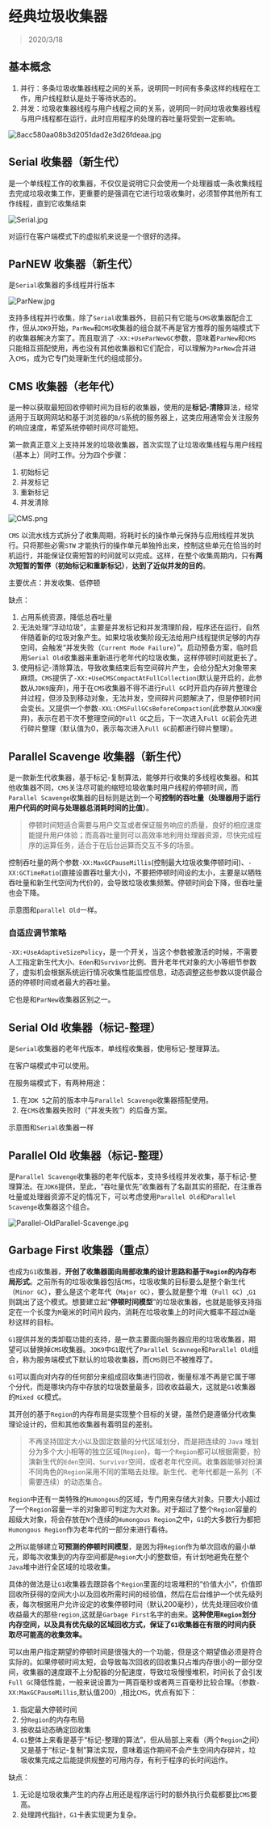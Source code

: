 # 经典垃圾收集器

> 2020/3/18

## 基本概念

1. 并行：多条垃圾收集器线程之间的关系，说明同一时间有多条这样的线程在工作，用户线程默认是处于等待状态的。
2. 并发：垃圾收集器线程与用户线程之间的关系，说明同一时间垃圾收集器线程与用户线程都在运行，此时应用程序的处理的吞吐量将受到一定影响。

![8acc580aa08b3d2051dad2e3d26fdeaa.jpg](../myimage/8acc580aa08b3d2051dad2e3d26fdeaa.png)

## Serial 收集器（新生代）

是一个单线程工作的收集器，不仅仅是说明它只会使用一个处理器或一条收集线程去完成垃圾收集工作，更重要的是强调在它进行垃圾收集时，必须暂停其他所有工作线程，直到它收集结束

![Serial.jpg](../myimage/Serial.png)

对运行在客户端模式下的虚拟机来说是一个很好的选择。

## ParNEW 收集器（新生代）

是`Serial`收集器的多线程并行版本

![ParNew.jpg](../myimage/ParNew.png)

支持多线程并行收集，除了`Serial`收集器外，目前只有它能与`CMS`收集器配合工作，但从`JDK9`开始，`ParNew`和`CMS`收集器的组合就不再是官方推荐的服务端模式下的收集器解决方案了。而且取消了 `-XX:+UseParNewGC`参数，意味着`ParNew`和`CMS`只能相互搭配使用，再也没有其他收集器和它们配合，可以理解为`ParNew`合并进入`CMS`，成为它专门处理新生代的组成部分。

## CMS 收集器（老年代）

是一种以获取最短回收停顿时间为目标的收集器，使用的是**标记-清除**算法，经常适用于互联网网站和基于浏览器的`B/S`系统的服务器上，这类应用通常会关注服务的响应速度，希望系统停顿时间尽可能短。

第一款真正意义上支持并发的垃圾收集器，首次实现了让垃圾收集线程与用户线程（基本上）同时工作。分为四个步骤：

1. 初始标记
2. 并发标记
3. 重新标记
4. 并发清除

![CMS.png](../myimage/CMS.png)

`CMS` 以流水线方式拆分了收集周期，将耗时长的操作单元保持与应用线程并发执行。只将那些必需`STW` 才能执行的操作单元单独拎出来，控制这些单元在恰当的时机运行，并能保证仅需短暂的时间就可以完成。这样，在整个收集周期内，只有**两次短暂的暂停（初始标记和重新标记）**，**达到了近似并发的目的**。

主要优点：并发收集、低停顿

缺点：

1. 占用系统资源，降低总吞吐量
2. 无法处理“浮动垃圾”，主要是并发标记和并发清理阶段，程序还在运行，自然伴随着新的垃圾对象产生。如果垃圾收集阶段无法给用户线程提供足够的内存空间，会触发“并发失败（`Current Mode Failure`）”。启动预备方案，临时启用`Serial Old`收集器来重新进行老年代的垃圾收集，这样停顿时间就更长了。
3. 使用标记-清除算法，导致收集结束后有空间碎片产生，会给分配大对象带来麻烦。`CMS`提供了`-XX:+UseCMSCompactAtFullCollection`(默认是开启的，此参数从`JDK9`废弃)，用于在`CMS`收集器不得不进行`Full GC`时开启内存碎片整理合并过程，但涉及到移动对象，无法并发，空间碎片问题解决了，但是停顿时间会变长。又提供一个参数`-XXL:CMSFullGCsBeforeCompaction`(此参数从`JDK9`废弃)，表示在若干次不整理空间的`Full GC`之后，下一次进入`Full GC`前会先进行碎片整理（默认值为0，表示每次进入`Full GC`前都进行碎片整理）。

## Parallel Scavenge 收集器（新生代）

是一款新生代收集器，基于标记-复制算法，能够并行收集的多线程收集器。和其他收集器不同，`CMS`关注尽可能的缩短垃圾收集时用户线程的停顿时间，而`Parallel Scavenge`收集器的目标则是达到一个**可控制的吞吐量（处理器用于运行用户代码的时间与处理器总消耗时间的比值）**。

> 停顿时间短适合需要与用户交互或者保证服务响应的质量，良好的相应速度能提升用户体验；而高吞吐量则可以高效率地利用处理器资源，尽快完成程序的运算任务，适合于在后台运算而交互不多的场景。

控制吞吐量的两个参数`-XX:MaxGCPauseMillis`(控制最大垃圾收集停顿时间)、`-XX:GCTimeRatio`(直接设置吞吐量大小)，不要把停顿时间设的太小，主要是以牺牲吞吐量和新生代空间为代价的，会导致垃圾收集频繁。停顿时间会下降，但吞吐量也会下降。

示意图和`parallel Old`一样。

### 自适应调节策略

`-XX:+UseAdaptiveSizePolicy`，是一个开关，当这个参数被激活的时候，不需要人工指定新生代大小、`Eden`和`Survivor`比例、晋升老年代对象的大小等细节参数了，虚拟机会根据系统运行情况收集性能监控信息，动态调整这些参数以提供最合适的停顿时间或者最大的吞吐量。

它也是和`ParNew`收集器区别之一。

## Serial Old 收集器（标记-整理）

是`Serial`收集器的老年代版本，单线程收集器，使用标记-整理算法。

在客户端模式中可以使用。

在服务端模式下，有两种用途：

1. 在`JDK 5`之前的版本中与`Parallel Scavenge`收集器搭配使用。
2. 在`CMS`收集器失败时（“并发失败”）的后备方案。

示意图和`Serial`收集器一样

## Parallel Old 收集器（标记-整理）

是`Parallel Scavenge`收集器的老年代版本，支持多线程并发收集，基于标记-整理算法。在`JDK6`提供，至此，“吞吐量优先”收集器有了名副其实的搭配，在注重吞吐量或处理器资源不足的情况下，可以考虑使用`Parallel Old`和`Parallel Scavenge`收集器这个组合。

![Parallel-OldParallel-Scavenge.jpg](../myimage/Parallel-OldParallel-Scavenge.png)

## Garbage First 收集器（重点）

也成为`G1`收集器，**开创了收集器面向局部收集的设计思路和基于`Region`的内存布局形式**。之前所有的垃圾收集器包括`CMS`，垃圾收集的目标要么是整个新生代（`Minor GC`），要么是这个老年代（`Major GC`），要么就是整个堆（`Full GC`）,`G1`则跳出了这个模式。想要建立起“**停顿时间模型**”的垃圾收集器，也就是能够支持指定在一个长度为`M`毫米的时间片段内，消耗在垃圾收集上的时间大概率不超过`N`毫秒这样的目标。

`G1`提供并发的类卸载功能的支持，是一款主要面向服务器应用的垃圾收集器，期望可以替换掉`CMS`收集器。`JDK9`中`G1`取代了`Parallel Scavnege`和`Parallel Old`组合，称为服务端模式下默认的垃圾收集器，而`CMS`则已不被推荐了。

`G1`可以面向对内存的任何部分来组成回收集进行回收，衡量标准不再是它属于哪个分代，而是哪块内存中存放的垃圾数量最多，回收收益最大，这就是`G1`收集器的`Mixed GC`模式。

其开创的基于`Region`的内存布局是实现整个目标的关键，虽然仍是遵循分代收集理论设计的，但和其他收集器有着明显的差别。

> 不再坚持固定大小以及固定数量的分代区域划分，而是把连续的 `Java` 堆划分为多个大小相等的独立区域(`Region`)，每一个`Region`都可以根据需要，扮演新生代的`Eden`空间、`Survivor`空间，或者老年代空间。收集器能够对扮演不同角色的`Region`采用不同的策略去处理。新生代、老年代都是一系列（不需要连续）的动态集合。

`Region`中还有一类特殊的`Humongous`的区域，专门用来存储大对象。只要大小超过了一个`Region`容量一半的对象即可判定为大对象。对于超过了整个`Region`容量的超级大对象，将会存放在`N`个连续的`Humongous Region`之中，`G1`的大多数行为都把`Humongous Region`作为老年代的一部分来进行看待。

之所以能够建立**可预测的停顿时间模型**，是因为将`Region`作为单次回收的最小单元，即每次收集到的内存空间都是`Region`大小的整数倍，有计划地避免在整个`Java`堆中进行全区域的垃圾收集。

具体的做法是让`G1`收集器去跟踪各个`Region`里面的垃圾堆积的“价值大小”，价值即回收所获得的空间大小以及回收所需时间的经验值，然后在后台维护一个优先级列表，每次根据用户允许设定的收集停顿时间（默认200毫秒），优先处理回收价值收益最大的那些`region`,这就是`Garbage First`名字的由来。**这种使用`Region`划分内存空间，以及具有优先级的区域回收方式，保证了`G1`收集器在有限的时间内获取尽可能高的收集效率。**

可以由用户指定期望的停顿时间是很强大的一个功能，但是这个期望值必须是符合实际的。如果停顿时间太短，会导致每次回收的回收集只占堆内存很小的一部分空间，收集器的速度跟不上分配器的分配速度，导致垃圾慢慢堆积，时间长了会引发`Full GC`降低性能，一般来说设置为一两百毫秒或者两三百毫秒比较合理。（参数`-XX:MaxGCPauseMillis`,默认值200）,相比`CMS`，优点有如下：

1. 指定最大停顿时间
2. 分`Region`的内存布局
3. 按收益动态确定回收集
4. `G1`整体上来看是基于“标记-整理的算法”，但从局部上来看（两个`Region`之间）又是基于“标记-复制”算法实现，意味着运作期间不会产生空间内存碎片，垃圾收集完成之后能提供规整的可用内存，有利于程序的长时间运作。

缺点：

1. 无论是垃圾收集产生的内存占用还是程序运行时的额外执行负载都要比`CMS`要高。
2. 处理跨代指针，`G1`卡表实现更为复杂。

